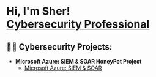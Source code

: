 <h1>Hi, I'm Sher! <br/><a href="https://www.linkedin.com/in/khan-sher/">Cybersecurity Professional</a>

<h2>👨‍💻 Cybersecurity Projects:</h2>

- <b>Microsoft Azure: SIEM & SOAR HoneyPot Project</b>
  - [Microsoft Azure: SIEM & SOAR](https://github.com/skhan207/skhan207/tree/main)


